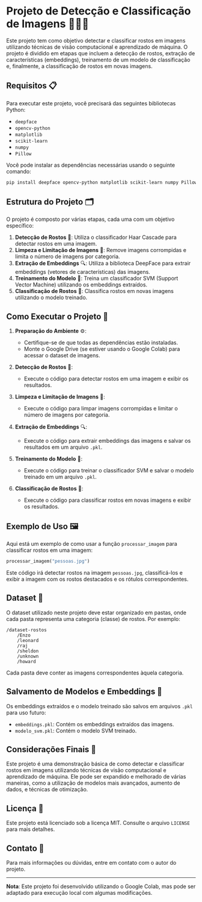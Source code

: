 # Projeto de Detecção e Classificação de Imagens 👤📸🤖

Este projeto tem como objetivo detectar e classificar rostos em imagens utilizando técnicas de visão computacional e aprendizado de máquina. O projeto é dividido em etapas que incluem a detecção de rostos, extração de características (embeddings), treinamento de um modelo de classificação e, finalmente, a classificação de rostos em novas imagens.

## Requisitos 📋

Para executar este projeto, você precisará das seguintes bibliotecas Python:

- `deepface`
- `opencv-python`
- `matplotlib`
- `scikit-learn`
- `numpy`
- `Pillow`

Você pode instalar as dependências necessárias usando o seguinte comando:

```bash
pip install deepface opencv-python matplotlib scikit-learn numpy Pillow
```

## Estrutura do Projeto 🗂️

O projeto é composto por várias etapas, cada uma com um objetivo específico:

1. **Detecção de Rostos** 👤: Utiliza o classificador Haar Cascade para detectar rostos em uma imagem.
2. **Limpeza e Limitação de Imagens** 🧹: Remove imagens corrompidas e limita o número de imagens por categoria.
3. **Extração de Embeddings** 🔍: Utiliza a biblioteca DeepFace para extrair embeddings (vetores de características) das imagens.
4. **Treinamento do Modelo** 🧠: Treina um classificador SVM (Support Vector Machine) utilizando os embeddings extraídos.
5. **Classificação de Rostos** 🎯: Classifica rostos em novas imagens utilizando o modelo treinado.

## Como Executar o Projeto 🚀

1. **Preparação do Ambiente** ⚙️:
   - Certifique-se de que todas as dependências estão instaladas.
   - Monte o Google Drive (se estiver usando o Google Colab) para acessar o dataset de imagens.

2. **Detecção de Rostos** 👤:
   - Execute o código para detectar rostos em uma imagem e exibir os resultados.

3. **Limpeza e Limitação de Imagens** 🧹:
   - Execute o código para limpar imagens corrompidas e limitar o número de imagens por categoria.

4. **Extração de Embeddings** 🔍:
   - Execute o código para extrair embeddings das imagens e salvar os resultados em um arquivo `.pkl`.

5. **Treinamento do Modelo** 🧠:
   - Execute o código para treinar o classificador SVM e salvar o modelo treinado em um arquivo `.pkl`.

6. **Classificação de Rostos** 🎯:
   - Execute o código para classificar rostos em novas imagens e exibir os resultados.

## Exemplo de Uso 🖼️

Aqui está um exemplo de como usar a função `processar_imagem` para classificar rostos em uma imagem:

```python
processar_imagem("pessoas.jpg")
```

Este código irá detectar rostos na imagem `pessoas.jpg`, classificá-los e exibir a imagem com os rostos destacados e os rótulos correspondentes.

## Dataset 📁

O dataset utilizado neste projeto deve estar organizado em pastas, onde cada pasta representa uma categoria (classe) de rostos. Por exemplo:

```
/dataset-rostos
    /Enzo
    /leonard
    /raj
    /sheldon
    /unknown
    /howard
```

Cada pasta deve conter as imagens correspondentes àquela categoria.

## Salvamento de Modelos e Embeddings 💾

Os embeddings extraídos e o modelo treinado são salvos em arquivos `.pkl` para uso futuro:

- `embeddings.pkl`: Contém os embeddings extraídos das imagens.
- `modelo_svm.pkl`: Contém o modelo SVM treinado.

## Considerações Finais 🏁

Este projeto é uma demonstração básica de como detectar e classificar rostos em imagens utilizando técnicas de visão computacional e aprendizado de máquina. Ele pode ser expandido e melhorado de várias maneiras, como a utilização de modelos mais avançados, aumento de dados, e técnicas de otimização.

## Licença 📜

Este projeto está licenciado sob a licença MIT. Consulte o arquivo `LICENSE` para mais detalhes.

## Contato 📧

Para mais informações ou dúvidas, entre em contato com o autor do projeto.

---

**Nota**: Este projeto foi desenvolvido utilizando o Google Colab, mas pode ser adaptado para execução local com algumas modificações.
